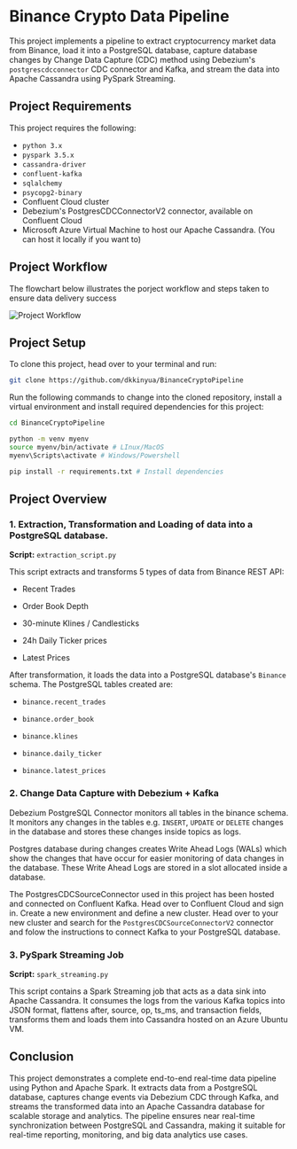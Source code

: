 # Binance Crypto Data Pipeline
This project implements a pipeline to extract cryptocurrency market data from Binance, load it into a PostgreSQL database, capture database changes by Change Data Capture (CDC) method using Debezium's `postgrescdcconnector` CDC connector and Kafka, and stream the data into Apache Cassandra using PySpark Streaming.

## Project Requirements 
This project requires the following:
- `python 3.x`
- `pyspark 3.5.x`
- `cassandra-driver`
- `confluent-kafka`
- `sqlalchemy`
- `psycopg2-binary`
- Confluent Cloud cluster
- Debezium's PostgresCDCConnectorV2 connector, available on Confluent Cloud
- Microsoft Azure Virtual Machine to host our Apache Cassandra. (You can host it locally if you want to)

## Project Workflow

The flowchart below illustrates the porject workflow and steps taken to ensure data delivery success

![Project Workflow](https://res.cloudinary.com/depbmpoam/image/upload/v1751298259/Screenshot_2025-06-30_184240_fgvvs0.png)

## Project Setup

To clone this project, head over to your terminal and run:
```bash
git clone https://github.com/dkkinyua/BinanceCryptoPipeline
```

Run the following commands to change into the cloned repository, install a virtual environment and install required dependencies for this project:

```bash
cd BinanceCryptoPipeline

python -m venv myenv
source myenv/bin/activate # LInux/MacOS
myenv\Scripts\activate # Windows/Powershell

pip install -r requirements.txt # Install dependencies
```

## Project Overview
### 1. Extraction, Transformation and Loading of data into a PostgreSQL database.
**Script:** `extraction_script.py`

This script extracts and transforms 5 types of data from Binance REST API:

- Recent Trades

- Order Book Depth

- 30-minute Klines / Candlesticks

- 24h Daily Ticker prices

- Latest Prices

After transformation, it loads the data into a PostgreSQL database's `Binance` schema. The PostgreSQL tables created are:

- `binance.recent_trades`

- `binance.order_book`

- `binance.klines`

- `binance.daily_ticker`

- `binance.latest_prices`

### 2. Change Data Capture with Debezium + Kafka

Debezium PostgreSQL Connector monitors all tables in the binance schema. It monitors any changes in the tables e.g. `INSERT`, `UPDATE` or `DELETE` changes in the database and stores these changes inside topics as logs.

Postgres database during changes creates Write Ahead Logs (WALs) which show the changes that have occur for easier monitoring of data changes in the database. These Write Ahead Logs are stored in a slot allocated inside a database.

The PostgresCDCSourceConnector used in this project has been hosted and connected on Confluent Kafka. Head over to Confluent Cloud and sign in. Create a new environment and define a new cluster. Head over to your new cluster and search for the `PostgresCDCSourceConnectorV2` connector and folow the instructions to connect Kafka to your PostgreSQL database.

### 3. PySpark Streaming Job
**Script:** `spark_streaming.py`

This script contains a Spark Streaming job that acts as a data sink into Apache Cassandra.
It consumes the logs from the various Kafka topics into JSON format, flattens after, source, op, ts_ms, and transaction fields, transforms them and loads them into Cassandra hosted on an Azure Ubuntu VM.

## Conclusion

This project demonstrates a complete end-to-end real-time data pipeline using Python and Apache Spark. It extracts data from a PostgreSQL database, captures change events via Debezium CDC through Kafka, and streams the transformed data into an Apache Cassandra database for scalable storage and analytics. The pipeline ensures near real-time synchronization between PostgreSQL and Cassandra, making it suitable for real-time reporting, monitoring, and big data analytics use cases.



